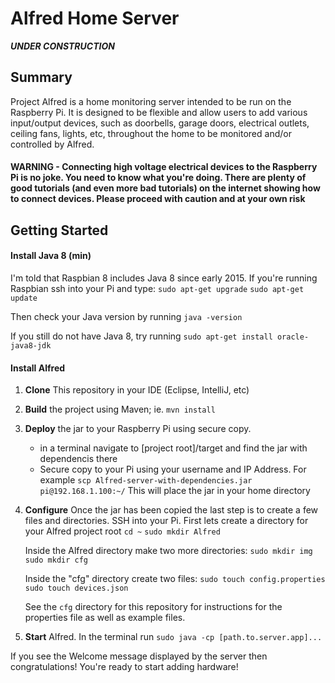 # Alfred Home Server
**_UNDER CONSTRUCTION_**

## Summary
Project Alfred is a home monitoring server intended to be run on the Raspberry Pi.
It is designed to be flexible and allow users to add various input/output devices, 
such as doorbells, garage doors, electrical outlets, ceiling fans, lights, etc, 
throughout the home to be monitored and/or controlled by Alfred.

#### WARNING - Connecting high voltage electrical devices to the Raspberry Pi is no joke. You need to know what you're doing. There are plenty of good tutorials (and even more bad tutorials) on the internet showing how to connect devices. Please proceed with caution and at your own risk

## Getting Started
#### Install Java 8 (min) 
I'm told that Raspbian 8 includes Java 8 since early 2015. If you're running Raspbian ssh into your Pi and type:
`sudo apt-get upgrade`
`sudo apt-get update`

Then check your Java version by running
`java -version`

If you still do not have Java 8, try running
`sudo apt-get install oracle-java8-jdk`

#### Install Alfred

1. __Clone__ This repository in your IDE (Eclipse, IntelliJ, etc)
2. __Build__ the project using Maven; ie. `mvn install`
3. __Deploy__ the jar to your Raspberry Pi using secure copy.
      - in a terminal navigate to [project root]/target and find the jar with dependencis there
      - Secure copy to your Pi using your username and IP Address. 
        For example `scp Alfred-server-with-dependencies.jar pi@192.168.1.100:~/` This will place the jar in your home directory
4. __Configure__ Once the jar has been copied the last step is to create a few files and directories. SSH into your Pi. First lets create a directory for your Alfred project root
   `cd ~`
   `sudo mkdir Alfred`
   
   Inside the Alfred directory make two more directories:
   `sudo mkdir img`
   `sudo mkdir cfg`
   
   Inside the "cfg" directory create two files:
   `sudo touch config.properties`
   `sudo touch devices.json`
   
   See the `cfg` directory for this repository for instructions for the properties file as well as example files.
5. __Start__ Alfred. In the terminal run `sudo java -cp [path.to.server.app]...`

If you see the Welcome message displayed by the server then congratulations! You're ready to start adding hardware!
